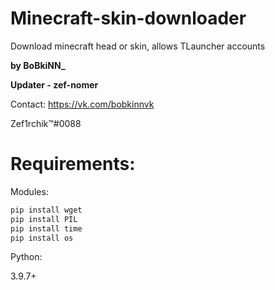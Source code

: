 # Minecraft-skin-downloader
Download minecraft head or skin, allows TLauncher accounts

**by BoBkiNN_**

**Updater - zef-nomer**

Contact:
https://vk.com/bobkinnvk

Zef1rchik™#0088

# Requirements:

Modules:
```py
pip install wget
pip install PIL
pip install time
pip install os
```

Python:

3.9.7+
